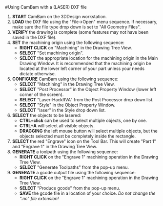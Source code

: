 #Using CamBam with a (LASER) DXF file
1. **START** CamBam on the 3DDesign workstation.
2. **LOAD** the DXF file using the "File->Open" menu sequence.  If necessary, make sure the file type drop down is set to "All Geometry Files".
3. **VERIFY** the drawing is complete (some features may not have been saved in the DXF file).
3. **SET** the machining origin using the following sequence:
	* **RIGHT CLICK** on "Machining" in the Drawing Tree View.
	* **SELECT** "Set machining origin".
	* **SELECT** the appropriate location for the machining origin in the Main Drawing Window.  It is recommended that the machining origin be located at the lower left corner of your part unless your needs dictate otherwise. 
4. **CONFIGURE** CamBam using the following sequence:
	* **SELECT** "Machining" in the Drawing Tree View.
	* **SELECT** "Post Processor" in the Object Property Window (lower left corner of the screen).
	* **SELECT** "Laser-HackRVA" from the Post Processor drop down list.
	* **SELECT** "Style" in the Object Property Window.
	* **SELECT** "laser" in the Style drop down list.
4. **SELECT** the objects to be lasered:
	* **CTRL+click** can be used to select multiple objects, one by one.
	* **CTRL+A** will select all visible objects.
	* **DRAGGING** the left mouse button will select multiple objects, but the objects selected must be completely inside the rectangle.
5. **SELECT** the red "Engrave" icon on the Tool Bar.  This will create "Part 1" and "Engrave 1" in the Drawing Tree View.
6. **GENERATE** a toolpath using the following sequence:
	* **RIGHT CLICK** on the "Engrave 1" machining operation in the Drawing Tree View.
	* **SELECT** "Generate Toolpaths" from the pop-up menu.
7. **GENERATE** a gcode output file using the following sequence:
	* **RIGHT CLICK** on the "Engrave 1" machining operation in the Drawing Tree View.
	* **SELECT** "Produce gcode" from the pop-up menu.
	* **SAVE** the gcode file in a location of your choice.  *Do not change the ".nc" file extension!*



